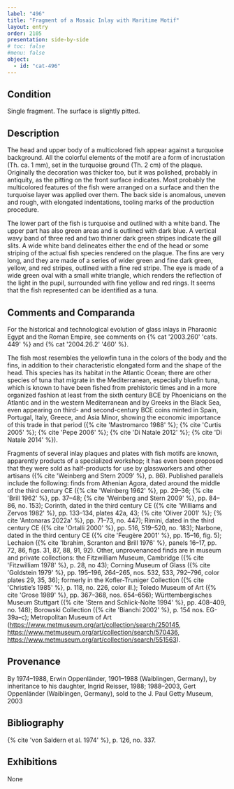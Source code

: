 ```yaml
---
label: "496"
title: "Fragment of a Mosaic Inlay with Maritime Motif"
layout: entry
order: 2105
presentation: side-by-side
# toc: false
#menu: false 
object:
  - id: "cat-496"
---
```


## Condition

Single fragment. The surface is slightly pitted.

## Description

The head and upper body of a multicolored fish appear against a turquoise background. All the colorful elements of the motif are a form of incrustation (Th. ca. 1 mm), set in the turquoise ground (Th. 2 cm) of the plaque. Originally the decoration was thicker too, but it was polished, probably in antiquity, as the pitting on the front surface indicates. Most probably the multicolored features of the fish were arranged on a surface and then the turquoise layer was applied over them. The back side is anomalous, uneven and rough, with elongated indentations, tooling marks of the production procedure.

The lower part of the fish is turquoise and outlined with a white band. The upper part has also green areas and is outlined with dark blue. A vertical wavy band of three red and two thinner dark green stripes indicate the gill slits. A wide white band delineates either the end of the head or some striping of the actual fish species rendered on the plaque. The fins are very long, and they are made of a series of wider green and fine dark green, yellow, and red stripes, outlined with a fine red stripe. The eye is made of a wide green oval with a small white triangle, which renders the reflection of the light in the pupil, surrounded with fine yellow and red rings. It seems that the fish represented can be identified as a tuna.

## Comments and Comparanda

For the historical and technological evolution of glass inlays in Pharaonic Egypt and the Roman Empire, see comments on {% cat '2003.260' 'cats. 449' %} and {% cat '2004.26.2' '460' %}.

The fish most resembles the yellowfin tuna in the colors of the body and the fins, in addition to their characteristic elongated form and the shape of the head. This species has its habitat in the Atlantic Ocean; there are other species of tuna that migrate in the Mediterranean, especially bluefin tuna, which is known to have been fished from prehistoric times and in a more organized fashion at least from the sixth century BCE by Phoenicians on the Atlantic and in the western Mediterranean and by Greeks in the Black Sea, even appearing on third- and second-century BCE coins minted in Spain, Portugal, Italy, Greece, and Asia Minor, showing the economic importance of this trade in that period ({% cite 'Mastromarco 1988' %}; {% cite 'Curtis 2005' %}; {% cite 'Pepe 2006' %}; {% cite 'Di Natale 2012' %}; {% cite 'Di Natale 2014' %}).

Fragments of several inlay plaques and plates with fish motifs are known, apparently products of a specialized workshop; it has even been proposed that they were sold as half-products for use by glassworkers and other artisans ({% cite 'Weinberg and Stern 2009' %}, p. 86). Published parallels include the following: finds from Athenian Agora, dated around the middle of the third century CE ({% cite 'Weinberg 1962' %}, pp. 29–36; {% cite 'Brill 1962' %}, pp. 37–48; {% cite 'Weinberg and Stern 2009' %}, pp. 84–86, no. 153); Corinth, dated in the third century CE ({% cite 'Williams and Zervos 1982' %}, pp. 133–134, plates 42a, 43; {% cite 'Oliver 2001' %}; {% cite 'Antonaras 2022a' %}, pp. 71–73, no. 447); Rimini, dated in the third century CE ({% cite 'Ortalli 2000' %}, pp. 516, 519–520, no. 183); Narbone, dated in the third century CE ({% cite 'Feugère 2001' %}, pp. 15–16, fig. 5); Lechaion ({% cite 'Ibrahim, Scranton and Brill 1976' %}, panels 16–17, pp. 72, 86, figs. 31, 87, 88, 91, 92). Other, unprovenanced finds are in museum and private collections: the Fitzwilliam Museum, Cambridge ({% cite 'Fitzwilliam 1978' %}, p. 28, no 43); Corning Museum of Glass ({% cite 'Goldstein 1979' %}, pp. 195–196, 264–265, nos. 532, 533, 792–796, color plates 29, 35, 36); formerly in the Kofler-Truniger Collection ({% cite 'Christie’s 1985' %}, p. 118, no. 226, color ill.); Toledo Museum of Art ({% cite 'Grose 1989' %}, pp. 367–368, nos. 654–656); Württembergisches Museum Stuttgart ({% cite 'Stern and Schlick-Nolte 1994' %}, pp. 408–409, no. 148); Borowski Collection ({% cite 'Bianchi 2002' %}, p. 154 nos. EG-39a–c); Metropolitan Museum of Art (<https://www.metmuseum.org/art/collection/search/250145>, <https://www.metmuseum.org/art/collection/search/570436>, <https://www.metmuseum.org/art/collection/search/551563>).

## Provenance

By 1974–1988, Erwin Oppenländer, 1901–1988 (Waiblingen, Germany), by inheritance to his daughter, Ingrid Reisser, 1988; 1988–2003, Gert Oppenländer (Waiblingen, Germany), sold to the J. Paul Getty Museum, 2003

## Bibliography

{% cite 'von Saldern et al. 1974' %}, p. 126, no. 337.

## Exhibitions

None